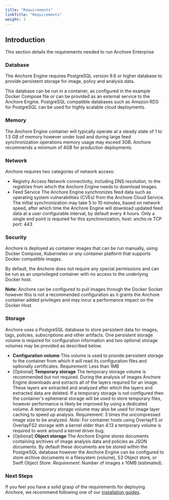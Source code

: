 ```yaml
---
title: "Requirements"
linkTitle: "Requirements"
weight: 3
---
```


## Introduction

This section details the requirements needed to run Anchore Enterprise

### Database

The Anchore Engine requires PostgreSQL version 9.6 or higher database to provide persistent storage for image, policy and analysis data.

This database can be run in a container, as configured in the example Docker Compose file or can be provided as an external service to the Anchore Engine.
PostgreSQL compatible databases such as Amazon RDS for PostgreSQL can be used for highly scalable cloud deployments.

### Memory

The Anchore Engine container will typically operate at a steady state of 1 to 1.5 GB of memory however under load and during large feed synchronization operations memory usage may exceed 3GB. Anchore recommends a minimum of 4GB for production deployments.

### Network

Anchore requires two categories of network access:

- Registry Access
    Network connectivity, including DNS resolution, to the registries from which the Anchore Engine needs to download images.
- Feed Service
    The Anchore Engine synchronizes feed data such as operating system vulnerabilities (CVEs) from the Anchore Cloud Service. The initial synchronization may take 5 to 10 minutes, based on network speed, after which time the Anchore Engine will download updated feed data at a user configurable interval, by default every 4 hours. Only a single end point is required for this synchronization, host: ancho.re TCP port: 443

### Security

Anchore is deployed as container images that can be run manually, using Docker Compose, Kubernetes or any container platform that supports Docker compatible images.

By default, the Anchore does not require any special permissions and can be run as an unprivileged container with no access to the underlying Docker host. 

**Note:** Anchore can be configured to pull images through the Docker Socket however this is not a recommended configuration as it grants the Anchore container added privileges and may incur a performance impact on the Docker Host.

### Storage

Anchore uses a PostgreSQL database to store persistent data for images, tags, policies, subscriptions and other artifacts. One persistent storage volume is required for configuration information and two optional storage volumes may be provided as described below.

- **Configuration volume**
    This volume is used to provide persistent storage to the container from which it will read its configuration files and optionally certificates. *Requirement*: Less than 1MB
- [Optional] **Temporary storage**
    The temporary storage volume is recommended but not required. During the analysis of images Anchore Engine downloads and extracts all of the layers required for an image. These layers are extracted and analyzed after which the layers and extracted data are deleted. If a temporary storage is not configured then the container's ephemeral storage will be used to store temporary files, however performance is likely be improved by using a dedicated volume. A temporary storage volume may also be used for image layer caching to speed up analysis. Requirement: 3 times the uncompressed image size to be analyzed. *Note*: For container hosts using OverlayFS or OverlayFS2 storage with a kernel older than 4.13 a temporary volume is required to work around a kernel driver bug.
- [Optional] **Object storage**
    The Anchore Engine stores documents containing archives of image analysis data and policies as JSON documents. By default these documents are be stored within the PostgreSQL database however the Anchore Engine can be configured to store archive documents in a filesystem (volume), S3 Object store, or Swift Object Store. *Requirement*: Number of images x 10MB (estimated).

### Next Steps

If you feel you have a solid grasp of the requirements for deploying Anchore, we recommend following one of our [installation guides](/docs/installation).